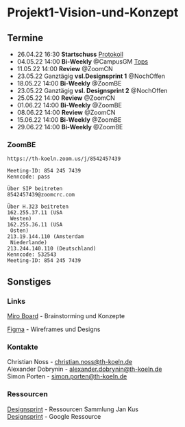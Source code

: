 # Projekt1-Vision-und-Konzept

## Termine

- 26.04.22 16:30 **Startschuss** [Protokoll](./protokolle/00_Prot_26-04-22.md)
- 04.05.22 14:00 **Bi-Weekly** @CampusGM [Tops](./protokolle/01_Prot_04-05-22.md) 
- 11.05.22 14:00 **Review** @ZoomCN
- 23.05.22 Ganztägig **vsl.Designsprint 1** @NochOffen
- 18.05.22 14:00 **Bi-Weekly** @ZoomBE
- 23.05.22 Ganztägig **vsl. Designsprint 2** @NochOffen
- 25.05.22 14:00 **Review** @ZoomCN
- 01.06.22 14:00 **Bi-Weekly** @ZoomBE
- 08.06.22 14:00 **Review** @ZoomCN
- 15.06.22 14:00 **Bi-Weekly** @ZoomBE
- 29.06.22 14:00 **Bi-Weekly** @ZoomBE

### ZoomBE
```
https://th-koeln.zoom.us/j/8542457439

Meeting-ID: 854 245 7439
Kenncode: pass

Über SIP beitreten
8542457439@zoomcrc.com

Über H.323 beitreten
162.255.37.11 (USA
 Westen)
162.255.36.11 (USA
 Osten)
213.19.144.110 (Amsterdam
 Niederlande)
213.244.140.110 (Deutschland)
Kenncode: 532543
Meeting-ID: 854 245 7439
```

## Sonstiges
### Links

[Miro Board](https://miro.com/app/board/o9J_kgMy_lc=/) - Brainstorming und Konzepte

[Figma](https://www.figma.com/file/053NZq1L2kvTOmeXZW9iS0/P1-Vision-und-Konzept-team-library?node-id=0%3A1) - Wireframes und Designs

### Kontakte

Christian Noss - christian.noss@th-koeln.de  
Alexander Dobrynin - alexander.dobrynin@th-koeln.de  
Simon Porten - simon.porten@th-koeln.de  


### Ressourcen

[Designsprint](https://koos.github.io/mi-master-vuk/) - Ressourcen Sammlung Jan Kus   
[Designsprint](https://designsprintkit.withgoogle.com/methodology/overview) - Google Ressource
